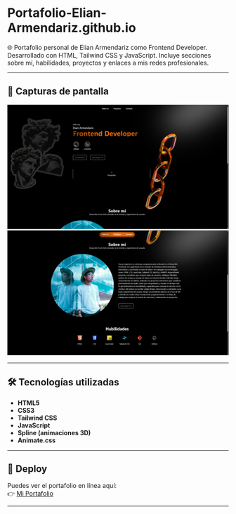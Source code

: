 # Portafolio-Elian-Armendariz.github.io
🌐 Portafolio personal de Elian Armendariz como Frontend Developer. Desarrollado con HTML, Tailwind CSS y JavaScript. Incluye secciones sobre mí, habilidades, proyectos y enlaces a mis redes profesionales.

---

## 📸 Capturas de pantalla

![Vista previa del portafolio](./screen/captura1.png)
![Vista previa del portafolio](./screen/captura2.png)

---

## 🛠️ Tecnologías utilizadas

- **HTML5**
- **CSS3**
- **Tailwind CSS**
- **JavaScript**
- **Spline (animaciones 3D)**
- **Animate.css**

---

## 🚀 Deploy

Puedes ver el portafolio en línea aquí:  
👉 [Mi Portafolio]([https://TU-LINK-AQUI.com](https://elianarmendarizz.github.io/Portafolio-Elian-Armendariz.github.io/))

---

